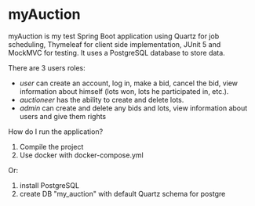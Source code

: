 # myAuction
myAuction is my test Spring Boot application using Quartz for job scheduling, Thymeleaf for client side implementation, JUnit 5 and MockMVC for testing. It uses a PostgreSQL database to store data.

There are 3 users roles:
- _user_ can create an account, log in, make a bid, cancel the bid, view information about himself (lots won, lots he participated in, etc.).
- _auctioneer_ has the ability to create and delete lots.
- _admin_ can create and delete any bids and lots, view information about users and give them rights

How do I run the application?
1) Compile the project
2) Use docker with docker-compose.yml

Or:
1) install PostgreSQL
2) create DB "my_auction" with default Quartz schema for postgre
